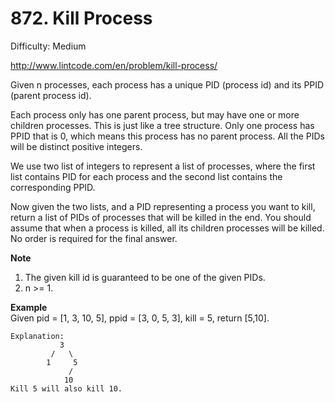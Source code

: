 # 872. Kill Process

Difficulty: Medium

http://www.lintcode.com/en/problem/kill-process/

Given n processes, each process has a unique PID (process id) and its PPID (parent process id).

Each process only has one parent process, but may have one or more children processes. This is just like a tree structure. Only one process has PPID that is 0, which means this process has no parent process. All the PIDs will be distinct positive integers.

We use two list of integers to represent a list of processes, where the first list contains PID for each process and the second list contains the corresponding PPID.

Now given the two lists, and a PID representing a process you want to kill, return a list of PIDs of processes that will be killed in the end. You should assume that when a process is killed, all its children processes will be killed. No order is required for the final answer.

**Note**  
1. The given kill id is guaranteed to be one of the given PIDs.
2. n >= 1.

**Example**  
Given pid = [1, 3, 10, 5], ppid = [3, 0, 5, 3], kill = 5, return [5,10].
```
Explanation: 
           3
         /   \
        1     5
             /
            10
Kill 5 will also kill 10.
```

